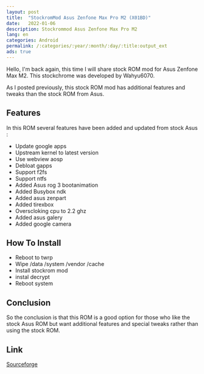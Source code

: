 ```yaml
---
layout: post
title:  "StockromMod Asus Zenfone Max Pro M2 (X01BD)"
date:   2022-01-06
description: Stockrommod Asus Zenfone Max Pro M2
lang: en
categories: Android
permalink: /:categories/:year/:month/:day/:title:output_ext
ads: true
---
```


Hello, I'm back again, this time I will share stock ROM mod for Asus Zenfone Max M2.  This stockchrome was developed by Wahyu6070.

As I posted previously, this stock ROM mod has additional features and tweaks than the stock ROM from Asus.

## Features

In this ROM several features have been added and updated from stock Asus :

- Update google apps
- Upstream kernel to latest version
- Use webview aosp
- Debloat gapps
- Support f2fs
- Support ntfs
- Added Asus rog 3 bootanimation
- Added Busybox ndk
- Added asus zenpart
- Added tirexbox
- Overscloking cpu to 2.2 ghz
- Added asus galery
- Added google camera

## How To Install

- Reboot to twrp
- Wipe /data /system /vendor /cache
- Install stockrom mod
- instal decrypt
- Reboot system

## Conclusion

So the conclusion is that this ROM is a good option for those who like the stock Asus ROM but want additional features and special tweaks rather than using the stock ROM.

## Link

[Sourceforge](https://sourceforge.net/projects/wahyu6070-project-android/files/ROM/STOCKROM_MOD/X01BD/)

